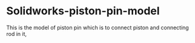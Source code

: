 # Solidworks-piston-pin-model
This is the model of piston pin which is to connect piston and connecting rod in it,
